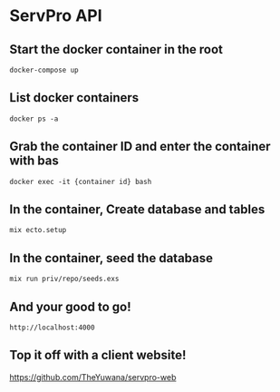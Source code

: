 # ServPro API

## Start the docker container in the root
```
docker-compose up
```

## List docker containers
```
docker ps -a
```

## Grab the container ID and enter the container with bas
```
docker exec -it {container id} bash
```

## In the container, Create database and tables
```
mix ecto.setup
```

## In the container, seed the database
```
mix run priv/repo/seeds.exs
```

## And your good to go!
```
http://localhost:4000
```

## Top it off with a client website!
https://github.com/TheYuwana/servpro-web